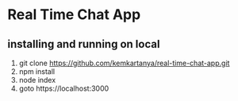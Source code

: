 # Real Time Chat App

## installing and running on local
1. git clone https://github.com/kemkartanya/real-time-chat-app.git
2. npm install
3. node index
4. goto https://localhost:3000